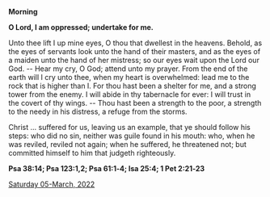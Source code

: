 **Morning**

**O Lord, I am oppressed; undertake for me.**
 
Unto thee lift I up mine eyes, O thou that dwellest in the heavens. Behold, as the eyes of servants look unto the hand of their masters, and as the eyes of a maiden unto the hand of her mistress; so our eyes wait upon the Lord our God. -- Hear my cry, O God; attend unto my prayer. From the end of the earth will I cry unto thee, when my heart is overwhelmed: lead me to the rock that is higher than I. For thou hast been a shelter for me, and a strong tower from the enemy. I will abide in thy tabernacle for ever: I will trust in the covert of thy wings. -- Thou hast been a strength to the poor, a strength to the needy in his distress, a refuge from the storms.
 
Christ ... suffered for us, leaving us an example, that ye should follow his steps: who did no sin, neither was guile found in his mouth: who, when he was reviled, reviled not again; when he suffered, he threatened not; but committed himself to him that judgeth righteously.  

**Psa 38:14; Psa 123:1,2; Psa 61:1‑4; Isa 25:4; 1 Pet 2:21‑23**

[Saturday 05-March, 2022](https://t.me/daily_light)
